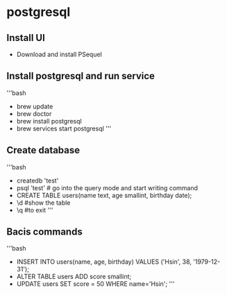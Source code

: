 # postgresql

## Install UI
- Download and install PSequel

## Install postgresql and run service
'''bash
- brew update
- brew doctor
- brew install postgresql
- brew services start postgresql
'''

## Create database
'''bash
- createdb 'test'  
- psql 'test' # go into the query mode and start writing command
- CREATE TABLE users(name text, age smallint, birthday date);
- \d #show the table
- \q #to exit
'''

## Bacis commands
'''bash
- INSERT INTO users(name, age, birthday) VALUES ('Hsin', 38, '1979-12-31');
- ALTER TABLE users ADD score smallint;
- UPDATE users SET score = 50 WHERE name='Hsin';
'''



